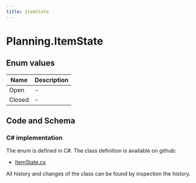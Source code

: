 ```yaml
---
title: ItemState
---
```


# Planning.ItemState



## Enum values

| Name            | Description                                                    |
|-----------------|----------------------------------------------------------------|
| Open |  -  |
| Closed |  -  |


## Code and Schema

### C# implementation

The enum is defined in C#. The class definition is available on github:

- [ItemState.cs](https://github.com/BHoM/BHoM/blob/develop/Planning_oM/Enums/ItemState.cs)

All history and changes of the class can be found by inspection the history.
